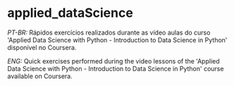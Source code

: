 # applied_dataScience
*PT-BR:* Rápidos exercícios realizados durante as vídeo aulas do curso 'Applied Data Science with Python - Introduction to Data Science in Python' disponível no Coursera.

*ENG:* Quick exercises performed during the video lessons of the 'Applied Data Science with Python - Introduction to Data Science in Python' course available on Coursera.
